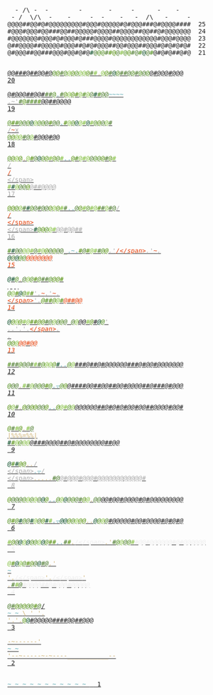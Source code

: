 <html lang="en-us">
<head>
<meta charset="utf-8"/>
<title>Advent of Code 2022</title>
<link href='//fonts.googleapis.com/css?family=Source+Code+Pro:300&subset=latin,latin-ext' rel='stylesheet' type='text/css'/>
</head>
<body>
<main>
<style>
.calendar .calendar-color-a { color:#aaaaaa; }
.calendar .calendar-color-g3 { color:#427322; }
.calendar .calendar-color-g0 { color:#488813; }
.calendar .calendar-color-w { color:#ffffff; }
.calendar .calendar-color-c { color:#eeeeee; }
.calendar .calendar-color-g1 { color:#4d8b03; }
.calendar .calendar-color-g2 { color:#7fbd39; }
.calendar .calendar-color-s { color:#d0b376; }
.calendar .calendar-color-g4 { color:#01461f; }
.calendar .calendar-color-l { color:#e6410b; }
.calendar .calendar-color-u { color:#5eabb4; }
</style>
<pre class="calendar">
<span aria-hidden="true" class="calendar-day25">  - /\ -  -        -       -     -      -    -          
 - /  \/\  -    -     -  -    -   -  /\   -     -       
@@@@##@@#@#@@@@@@@@@#@@@#@@@@@#@#@@@###@#@@@@####  <span class="calendar-day">25</span></span>
<span aria-hidden="true" class="calendar-day24">#@@@#@@@#@@###@@##@@@@@#@@@@##@@@@##@@##@#@@@@@@@  <span class="calendar-day">24</span></span>
<span aria-hidden="true" class="calendar-day23">#@@@@@@@#@@@#@#@@@#@###@@@@#@@@@@@@@@@@@#@@@#@@@@  <span class="calendar-day">23</span></span>
<span aria-hidden="true" class="calendar-day22">@##@@@@##@@@@@#@@@##@#@#@@@##@@#@@@##@@@#@#@#@#@#  <span class="calendar-day">22</span></span>
<span aria-hidden="true" class="calendar-day21">@#@@@##@@###@@@#@@#@#@<span class="calendar-color-g4">#</span><span class="calendar-color-g3">@</span><span class="calendar-color-g0">@@</span><span class="calendar-color-g3">#</span><span class="calendar-color-g1">#@</span><span class="calendar-color-g3">@</span><span class="calendar-color-g2">#</span><span class="calendar-color-g0">@</span><span class="calendar-color-g1">@</span><span class="calendar-color-g3">#@</span><span class="calendar-color-g0">#</span><span class="calendar-color-g4">@</span><span class="calendar-color-g3">@</span><span class="calendar-color-g0">#</span>@#@#@##@#@  <span class="calendar-day">21</span></span>

<a aria-label="Day 20, two stars" href="/2022/day/20" class="calendar-day20 calendar-verycomplete">@@###@##@@#@<span class="calendar-color-g0">@</span><span class="calendar-color-g1">@</span><span class="calendar-color-g3">#</span><span class="calendar-color-g0">@</span><span class="calendar-color-g2">@</span><span class="calendar-color-g1">@</span><span class="calendar-color-g0">@</span><span class="calendar-color-g2">@@</span><span class="calendar-color-g1">@</span><span class="calendar-color-g3">#</span><span class="calendar-color-g2">#</span><span class="calendar-color-s">.</span><span class="calendar-color-g2">@</span><span class="calendar-color-g1">@</span><span class="calendar-color-g3">#</span><span class="calendar-color-u">~~</span><span class="calendar-color-g4">@</span><span class="calendar-color-g0">@</span><span class="calendar-color-g3">##@</span><span class="calendar-color-g0">@</span><span class="calendar-color-g3">#</span><span class="calendar-color-g0">@</span><span class="calendar-color-g3">@</span><span class="calendar-color-g0">@</span>@#@@@#@@@  <span class="calendar-day">20</span> <span class="calendar-mark-complete">*</span><span class="calendar-mark-verycomplete">*</span></a>
<a aria-label="Day 19, two stars" href="/2022/day/19" class="calendar-day19 calendar-verycomplete">@#@@@##@@#<span class="calendar-color-g3">##</span><span class="calendar-color-g0">@</span><span class="calendar-color-u">.</span><span class="calendar-color-g3">#</span><span class="calendar-color-g1">@</span><span class="calendar-color-g2">@</span><span class="calendar-color-g1">@#</span><span class="calendar-color-g2">@</span><span class="calendar-color-g0">#</span><span class="calendar-color-g2">@</span><span class="calendar-color-g3">@</span><span class="calendar-color-g4">#</span><span class="calendar-color-g0">#</span><span class="calendar-color-g3">@@</span><span class="calendar-color-u">~~~~</span> <span class="calendar-color-a">.~'</span><span class="calendar-color-g3">#</span><span class="calendar-color-g1">@</span><span class="calendar-color-g3">#</span><span class="calendar-color-g0">#</span><span class="calendar-color-g3">#</span><span class="calendar-color-g1">#</span>@@##@@@@  <span class="calendar-day">19</span> <span class="calendar-mark-complete">*</span><span class="calendar-mark-verycomplete">*</span></a>
<a aria-label="Day 18, two stars" href="/2022/day/18" class="calendar-day18 calendar-verycomplete"><span class="calendar-color-g0">@</span><span class="calendar-color-g1">#</span><span class="calendar-color-g0">#@</span><span class="calendar-color-g3">@</span><span class="calendar-color-g0">@</span><span class="calendar-color-g4">@</span><span class="calendar-color-g2">@</span><span class="calendar-color-g0">@@</span><span class="calendar-color-g3">@</span><span class="calendar-color-g1">#</span><span class="calendar-color-g3">@@</span><span class="calendar-color-u">.</span><span class="calendar-color-g1">#</span><span class="calendar-color-g2">@</span><span class="calendar-color-g0">@</span><span class="calendar-color-g4">@</span><span class="calendar-color-g2">@#</span><span class="calendar-color-g4">@</span><span class="calendar-color-g2">#</span><span class="calendar-color-g0">@</span><span class="calendar-color-g1">@</span><span class="calendar-color-g3">@</span><span class="calendar-color-g2">@</span><span class="calendar-color-g3">#</span><span class="calendar-color-u">~~</span> <span class="calendar-color-a">/</span><span class="calendar-color-l">~</span><span class="calendar-color-a">x</span> <span class="calendar-color-g0">@</span><span class="calendar-color-g1">@</span><span class="calendar-color-g2">@@</span><span class="calendar-color-g3">#@</span><span class="calendar-color-g2">@</span>#@@@#@@  <span class="calendar-day">18</span> <span class="calendar-mark-complete">*</span><span class="calendar-mark-verycomplete">*</span></a>
<a aria-label="Day 17, two stars" href="/2022/day/17" class="calendar-day17 calendar-verycomplete"><span class="calendar-color-g0">@</span><span class="calendar-color-g1">@</span><span class="calendar-color-g2">@</span><span class="calendar-color-g1">@</span><span class="calendar-color-s">.</span><span class="calendar-color-g2">@</span><span class="calendar-color-g1">#</span><span class="calendar-color-g3">@</span><span class="calendar-color-g4">@</span><span class="calendar-color-g0">@</span><span class="calendar-color-g1">@</span><span class="calendar-color-g2">#</span><span class="calendar-color-g1">@</span><span class="calendar-color-g0">@</span><span class="calendar-color-g2">#</span><span class="calendar-color-u">..</span><span class="calendar-color-g1">@</span><span class="calendar-color-g0">#</span><span class="calendar-color-g2">@#@</span><span class="calendar-color-g3">@</span><span class="calendar-color-g0">@@</span><span class="calendar-color-g1">@</span><span class="calendar-color-g3">#</span><span class="calendar-color-g1">@</span><span class="calendar-color-g2">#</span> <span class="calendar-color-a">/</span> <span class="calendar-color-l">/</span> <span class="calendar-color-a">\</span> <span class="calendar-color-g2">#</span><span class="calendar-color-g4">#</span><span class="calendar-color-g2">@</span><span class="calendar-color-g3">@@</span><span class="calendar-color-g1">@</span>@##@@@@  <span class="calendar-day">17</span> <span class="calendar-mark-complete">*</span><span class="calendar-mark-verycomplete">*</span></a>
<a aria-label="Day 16, two stars" href="/2022/day/16" class="calendar-day16 calendar-verycomplete"><span class="calendar-color-g1">@@</span><span class="calendar-color-g0">@</span><span class="calendar-color-g2">@</span><span class="calendar-color-g3">#</span><span class="calendar-color-g4">#</span><span class="calendar-color-g0">@</span><span class="calendar-color-g3">@#@@</span><span class="calendar-color-g1">@</span><span class="calendar-color-g2">@</span><span class="calendar-color-g1">@</span><span class="calendar-color-g2">#</span><span class="calendar-color-g3">#</span><span class="calendar-color-u">..</span><span class="calendar-color-g3">@</span><span class="calendar-color-g1">@</span><span class="calendar-color-g2">#</span><span class="calendar-color-g0">@</span><span class="calendar-color-g2">#@</span><span class="calendar-color-g1">#</span><span class="calendar-color-g3">#</span><span class="calendar-color-g2">@</span><span class="calendar-color-g3">#@</span><span class="calendar-color-a">/</span> <span class="calendar-color-l">/</span> <span class="calendar-color-l">\</span> <span class="calendar-color-a">\</span><span class="calendar-color-g4">#</span><span class="calendar-color-g0">@</span><span class="calendar-color-g1">@</span><span class="calendar-color-g0">@</span><span class="calendar-color-g2">@#</span>@@#@@##  <span class="calendar-day">16</span> <span class="calendar-mark-complete">*</span><span class="calendar-mark-verycomplete">*</span></a>
<a aria-label="Day 15, two stars" href="/2022/day/15" class="calendar-day15 calendar-verycomplete"><span class="calendar-color-g0">#</span><span class="calendar-color-g4">#</span><span class="calendar-color-g3">@@</span><span class="calendar-color-g2">@@#</span><span class="calendar-color-g3">@</span><span class="calendar-color-g2">#@</span><span class="calendar-color-g1">@</span><span class="calendar-color-g3">@</span><span class="calendar-color-g1">@</span><span class="calendar-color-g3">@@_</span><span class="calendar-color-u">.~.</span><span class="calendar-color-g0">_</span><span class="calendar-color-g1">#</span><span class="calendar-color-g3">@</span><span class="calendar-color-g1">#</span><span class="calendar-color-g2">@#</span><span class="calendar-color-g3">#</span><span class="calendar-color-g0">@</span><span class="calendar-color-g1">@</span><span class="calendar-color-a">.'</span><span class="calendar-color-l">/\</span><span class="calendar-color-a">.'</span><span class="calendar-color-l">~</span><span class="calendar-color-a">.</span> <span class="calendar-color-g4">@</span><span class="calendar-color-g3">@</span><span class="calendar-color-g4">@</span><span class="calendar-color-g0">@@</span>@@@@@@@  <span class="calendar-day">15</span> <span class="calendar-mark-complete">*</span><span class="calendar-mark-verycomplete">*</span></a>
<a aria-label="Day 14, two stars" href="/2022/day/14" class="calendar-day14 calendar-verycomplete"><span class="calendar-color-g4">@#</span><span class="calendar-color-g0">@</span><span class="calendar-color-s">.</span><span class="calendar-color-g3">@</span><span class="calendar-color-g2">@</span><span class="calendar-color-g0">@</span><span class="calendar-color-g1">#</span><span class="calendar-color-g0">@</span><span class="calendar-color-g3">##</span><span class="calendar-color-g0">@</span><span class="calendar-color-g1">@@#</span> <span class="calendar-color-w">|||</span> <span class="calendar-color-g0">@</span><span class="calendar-color-g2">@</span><span class="calendar-color-g1">#</span><span class="calendar-color-g4">@</span><span class="calendar-color-g0">@</span><span class="calendar-color-g2">#</span><span class="calendar-color-g1">#</span><span class="calendar-color-a">'.</span><span class="calendar-color-l">~</span><span class="calendar-color-a">.'</span><span class="calendar-color-l">~</span><span class="calendar-color-a">. </span><span class="calendar-color-l">\</span><span class="calendar-color-a">'.</span><span class="calendar-color-g1">@</span><span class="calendar-color-g0">#</span><span class="calendar-color-g1">#@</span><span class="calendar-color-g2">@</span><span class="calendar-color-g1">#</span>@##@@  <span class="calendar-day">14</span> <span class="calendar-mark-complete">*</span><span class="calendar-mark-verycomplete">*</span></a>
<a aria-label="Day 13, two stars" href="/2022/day/13" class="calendar-day13 calendar-verycomplete"><span class="calendar-color-g4">@</span><span class="calendar-color-g1">@</span><span class="calendar-color-g2">@</span><span class="calendar-color-g1">@</span><span class="calendar-color-g2">#@</span><span class="calendar-color-g1">##@@</span><span class="calendar-color-g3">#@</span><span class="calendar-color-g2">@</span><span class="calendar-color-g3">@</span><span class="calendar-color-g0">@</span><span class="calendar-color-g3">@</span><span class="calendar-color-w">~~~</span><span class="calendar-color-g3">@</span><span class="calendar-color-g2">@</span>@@<span class="calendar-color-g2">#</span><span class="calendar-color-g1">@</span>#<span class="calendar-color-g4">@</span><span class="calendar-color-g0">@</span><span class="calendar-color-a">' ..'.'.</span><span class="calendar-color-l">\</span><span class="calendar-color-a">. . </span><span class="calendar-color-g0">@</span><span class="calendar-color-g1">@</span><span class="calendar-color-g2">@</span>@@#@@  <span class="calendar-day">13</span> <span class="calendar-mark-complete">*</span><span class="calendar-mark-verycomplete">*</span></a>
<a aria-label="Day 12, two stars" href="/2022/day/12" class="calendar-day12 calendar-verycomplete"><span class="calendar-color-g0">#</span><span class="calendar-color-g3">##</span><span class="calendar-color-g0">@</span><span class="calendar-color-g3">@@#</span><span class="calendar-color-g2">#</span><span class="calendar-color-g3">#</span><span class="calendar-color-g0">@</span><span class="calendar-color-g2">@@</span><span class="calendar-color-g1">@</span><span class="calendar-color-g4">#</span><span class="calendar-color-u">.~~.</span><span class="calendar-color-g0">@</span><span class="calendar-color-g2">@</span>###@##@#@@@@@@###@#@@#@@@@@@@  <span class="calendar-day">12</span> <span class="calendar-mark-complete">*</span><span class="calendar-mark-verycomplete">*</span></a>
<a aria-label="Day 11, two stars" href="/2022/day/11" class="calendar-day11 calendar-verycomplete"><span class="calendar-color-g0">@</span><span class="calendar-color-g3">@@</span><span class="calendar-color-s">.</span><span class="calendar-color-g2">#</span><span class="calendar-color-g3">#</span><span class="calendar-color-g2">@</span><span class="calendar-color-g3">@</span><span class="calendar-color-g0">@</span><span class="calendar-color-g3">@</span><span class="calendar-color-g1">#</span><span class="calendar-color-g0">@</span><span class="calendar-color-u">.~~.</span><span class="calendar-color-g0">@</span><span class="calendar-color-g1">@</span>@####@@##@@##@@#@@@@##@###@#@@@  <span class="calendar-day">11</span> <span class="calendar-mark-complete">*</span><span class="calendar-mark-verycomplete">*</span></a>
<a aria-label="Day 10, two stars" href="/2022/day/10" class="calendar-day10 calendar-verycomplete"><span class="calendar-color-g1">@</span><span class="calendar-color-g2">@</span><span class="calendar-color-g3">#</span><span class="calendar-color-s">.</span><span class="calendar-color-g1">@</span><span class="calendar-color-g3">@</span><span class="calendar-color-g1">@@</span><span class="calendar-color-g3">@@</span><span class="calendar-color-g1">@</span><span class="calendar-color-u">.~~.</span><span class="calendar-color-g1">@</span><span class="calendar-color-g2">@#</span><span class="calendar-color-g0">@</span><span class="calendar-color-g2">@</span>@@@@@@##@#@#@#@@#@@##@@@@#@@#  <span class="calendar-day">10</span> <span class="calendar-mark-complete">*</span><span class="calendar-mark-verycomplete">*</span></a>
<a aria-label="Day 9, two stars" href="/2022/day/9" class="calendar-day9 calendar-verycomplete"><span class="calendar-color-g1">@</span><span class="calendar-color-g3">#</span><span class="calendar-color-g2">#</span><span class="calendar-color-g1">@</span><span class="calendar-color-s">.</span><span class="calendar-color-g2">#</span><span class="calendar-color-g3">@</span> <span class="calendar-color-a">_</span><span class="calendar-color-s">|%%%=%%|</span><span class="calendar-color-a">_</span> <span class="calendar-color-g4">#</span><span class="calendar-color-g1">#</span><span class="calendar-color-g2">@</span><span class="calendar-color-g0">@</span><span class="calendar-color-g2">@@</span>@###@@@@##@#@@@@@@@@##@@  <span class="calendar-day"> 9</span> <span class="calendar-mark-complete">*</span><span class="calendar-mark-verycomplete">*</span></a>
<a aria-label="Day 8, two stars" href="/2022/day/8" class="calendar-day8 calendar-verycomplete"><span class="calendar-color-g4">@</span><span class="calendar-color-g0">#</span><span class="calendar-color-g4">#</span><span class="calendar-color-g1">@@</span><span class="calendar-color-s">..</span><span class="calendar-color-a">/  \</span><span class="calendar-color-u">.~~.</span><span class="calendar-color-a">/  \</span><span class="calendar-color-s">.....</span><span class="calendar-color-g3">#@</span>@#@@@#@@@#@@@@@@@@@@@@#  <span class="calendar-day"> 8</span> <span class="calendar-mark-complete">*</span><span class="calendar-mark-verycomplete">*</span></a>
<a aria-label="Day 7, two stars" href="/2022/day/7" class="calendar-day7 calendar-verycomplete"><span class="calendar-color-g1">@</span><span class="calendar-color-g3">@@@</span><span class="calendar-color-g0">@</span><span class="calendar-color-g2">@</span><span class="calendar-color-g0">@</span><span class="calendar-color-g2">@</span><span class="calendar-color-g3">@</span><span class="calendar-color-g4">@</span><span class="calendar-color-g1">@</span><span class="calendar-color-u">.~~.</span><span class="calendar-color-g0">@</span><span class="calendar-color-g2">@</span><span class="calendar-color-g4">@</span><span class="calendar-color-g3">@</span><span class="calendar-color-g0">@</span><span class="calendar-color-g3">@#</span><span class="calendar-color-g1">@</span><span class="calendar-color-g2">@</span><span class="calendar-color-s">.</span><span class="calendar-color-g3">@@</span>@@#@@#@@@@#@#@@@@@@@@@  <span class="calendar-day"> 7</span> <span class="calendar-mark-complete">*</span><span class="calendar-mark-verycomplete">*</span></a>
<a aria-label="Day 6, two stars" href="/2022/day/6" class="calendar-day6 calendar-verycomplete"><span class="calendar-color-g0">@</span><span class="calendar-color-g1">#</span><span class="calendar-color-g0">@</span><span class="calendar-color-g4">#</span><span class="calendar-color-g0">@</span><span class="calendar-color-g3">@</span><span class="calendar-color-g4">#</span><span class="calendar-color-g2">@</span><span class="calendar-color-g3">@</span><span class="calendar-color-g1">@</span><span class="calendar-color-g4">#</span><span class="calendar-color-g2">#</span><span class="calendar-color-u">.~~.</span><span class="calendar-color-g4">@@</span><span class="calendar-color-g1">@</span><span class="calendar-color-g0">@</span><span class="calendar-color-g2">@</span><span class="calendar-color-g1">@@</span><span class="calendar-color-s">..</span><span class="calendar-color-g4">@</span><span class="calendar-color-g0">@</span><span class="calendar-color-g2">@</span><span class="calendar-color-g3">@</span>#@@@@@#@@#@@@@#@#@#@  <span class="calendar-day"> 6</span> <span class="calendar-mark-complete">*</span><span class="calendar-mark-verycomplete">*</span></a>
<a aria-label="Day 5, two stars" href="/2022/day/5" class="calendar-day5 calendar-verycomplete"><span class="calendar-color-g2">#</span><span class="calendar-color-g1">@</span><span class="calendar-color-g3">@</span><span class="calendar-color-g4">@</span><span class="calendar-color-g2">@</span><span class="calendar-color-g4">@</span><span class="calendar-color-g0">@@</span><span class="calendar-color-g2">@</span><span class="calendar-color-g4">@</span><span class="calendar-color-g0">@</span><span class="calendar-color-g1">##</span><span class="calendar-color-u">.~~.</span><span class="calendar-color-g3">#</span><span class="calendar-color-g1">#</span><span class="calendar-color-s">.</span><span class="calendar-color-c">/\</span><span class="calendar-color-s">.'</span><span class="calendar-color-g3">#</span><span class="calendar-color-g0">@</span><span class="calendar-color-g2">@</span><span class="calendar-color-g3">@</span><span class="calendar-color-g0">@</span><span class="calendar-color-g2">#</span>#@@#@@@@@@#@#@@@@@@  <span class="calendar-day"> 5</span> <span class="calendar-mark-complete">*</span><span class="calendar-mark-verycomplete">*</span></a>
<a aria-label="Day 4, two stars" href="/2022/day/4" class="calendar-day4 calendar-verycomplete"><span class="calendar-color-g2">@</span><span class="calendar-color-g1">#</span><span class="calendar-color-g4">@</span><span class="calendar-color-g2">@</span><span class="calendar-color-g0">@</span><span class="calendar-color-g1">#@</span><span class="calendar-color-g3">@</span><span class="calendar-color-g4">@</span><span class="calendar-color-g3">#@</span><span class="calendar-color-s">.'</span><span class="calendar-color-u"> ~  </span><span class="calendar-color-s">'.</span><span class="calendar-color-c">/\</span><span class="calendar-color-s">'.</span><span class="calendar-color-c">/\</span><span class="calendar-color-s">' .</span><span class="calendar-color-g3">#</span><span class="calendar-color-g2">#</span><span class="calendar-color-g3">@</span>#@@@@##@#@@@#@@@@@  <span class="calendar-day"> 4</span> <span class="calendar-mark-complete">*</span><span class="calendar-mark-verycomplete">*</span></a>
<a aria-label="Day 3, two stars" href="/2022/day/3" class="calendar-day3 calendar-verycomplete"><span class="calendar-color-g3">@#</span><span class="calendar-color-g1">@</span><span class="calendar-color-g0">@</span><span class="calendar-color-g1">@</span><span class="calendar-color-g0">@@</span><span class="calendar-color-g1">#</span><span class="calendar-color-g3">@</span><span class="calendar-color-s">_/</span><span class="calendar-color-u"> ~   ~  </span><span class="calendar-color-s">\ ' '. '.'.</span><span class="calendar-color-g1">@</span><span class="calendar-color-g4">@</span>#@@@@@####@@##@@@  <span class="calendar-day"> 3</span> <span class="calendar-mark-complete">*</span><span class="calendar-mark-verycomplete">*</span></a>
<a aria-label="Day 2, two stars" href="/2022/day/2" class="calendar-day2 calendar-verycomplete"><span class="calendar-color-s">-~------'</span><span class="calendar-color-u">    ~    ~ </span><span class="calendar-color-s">'--~-----~-~----___________--</span>  <span class="calendar-day"> 2</span> <span class="calendar-mark-complete">*</span><span class="calendar-mark-verycomplete">*</span></a>
<a aria-label="Day 1, two stars" href="/2022/day/1" class="calendar-day1 calendar-verycomplete"><span class="calendar-color-u">  ~    ~  ~      ~     ~ ~   ~     ~  ~  ~   ~   </span>  <span class="calendar-day"> 1</span> <span class="calendar-mark-complete">*</span><span class="calendar-mark-verycomplete">*</span></a>
</pre>
</main>
</body>
</html>